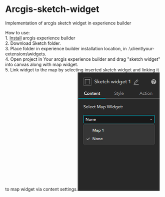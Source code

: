 <!DOCTYPE html>
<html>
<body>
<h1>Arcgis-sketch-widget</h1>
Implementation of arcgis sketch widget in experience builder
  
  How to use:<br>
    1. <a href="https://www.youtube.com/watch?v=BcJxNaKuTxg&ab_channel=ExperienceBuilder">Install</a> arcgis experience builder<br>
    2. Download Sketch folder. <br>
    3. Place folder in experience builder installation location, in .\client\your-extensions\widgets.<br>
    4. Open project in Your arcgis experience builder and drag "sketch widget" into canvas along with map widget.<br>
    5. Link widget to the map by selecting inserted sketch widget and linking it to map widget via content settings.![image of Sketch](https://github.com/ArturasSliu/arcgis-sketch-widget/blob/main/sketchWidgetPic.PNG)
</body>
</html>
